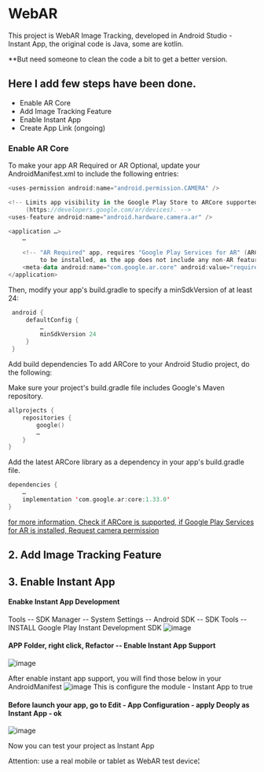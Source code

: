 # WebAR
This project is WebAR Image Tracking, developed in Android Studio - Instant App, the original code is Java, some are kotlin.

**But need someone to clean the code a bit to get a better version.

## Here I add few steps have been done.
- Enable AR Core
- Add Image Tracking Feature
- Enable Instant App
- Create App Link (ongoing)

### Enable AR Core

To make your app AR Required or AR Optional, update your AndroidManifest.xml to include the following entries:
```kotlin
<uses-permission android:name="android.permission.CAMERA" />

<!-- Limits app visibility in the Google Play Store to ARCore supported devices
     (https://developers.google.com/ar/devices). -->
<uses-feature android:name="android.hardware.camera.ar" />

<application …>
    …

    <!-- "AR Required" app, requires "Google Play Services for AR" (ARCore)
         to be installed, as the app does not include any non-AR features. -->
    <meta-data android:name="com.google.ar.core" android:value="required" />
</application>
```
Then, modify your app's build.gradle to specify a minSdkVersion of at least 24:
```kotlin
 android {
     defaultConfig {
         …
         minSdkVersion 24
     }
 }
```
Add build dependencies
To add ARCore to your Android Studio project, do the following:

Make sure your project's build.gradle file includes Google's Maven repository.
```kotlin
allprojects {
    repositories {
        google()
        …
    }
}
```

Add the latest ARCore library as a dependency in your app's build.gradle file.
```kotlin
dependencies {
    …
    implementation 'com.google.ar:core:1.33.0'
}
```
[for more information, Check if ARCore is supported, if Google Play Services for AR is installed, Request camera permission](https://developers.google.com/ar/develop/java/enable-arcore)

## 2. Add Image Tracking Feature


## 3. Enable Instant App

#### Enabke Instant App Development 
Tools -- SDK Manager -- System Settings -- Android SDK -- SDK Tools -- INSTALL Google Play Instant Development SDK 
![image](https://github.com/huizi135/WebAR/assets/91324319/994c8840-93a0-45c9-9150-b12b944ea88a)

#### APP Folder, right click, Refactor -- Enable Instant App Support
![image](https://github.com/huizi135/WebAR/assets/91324319/dafc134c-a83c-4844-af3a-0eb7c76f529b)

After enable instant app support, you will find those below in your AndroidManifest
![image](https://github.com/huizi135/WebAR/assets/91324319/5941fef0-034a-4d40-b356-cebe9e974656)
This is configure the module - Instant App to true

#### Before launch your app, go to Edit - App Configuration - apply Deoply as Instant App - ok 
![image](https://github.com/huizi135/WebAR/assets/91324319/ab9e9cc8-8e66-4d16-ae2e-d3e90c8c2696)

Now you can test your project as Instant App

Attention: use a real mobile or tablet as WebAR test device¦
